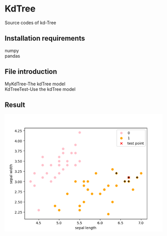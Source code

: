 # KdTree
Source codes of kd-Tree

## Installation requirements
numpy<br>
pandas<br>

## File introduction
MyKdTree-The kdTree model<br>
KdTreeTest-Use the kdTree model

## Result
![Result](https://github.com/SJTUSky/Image/blob/master/KdTree_1.png)
